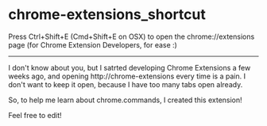chrome-extensions_shortcut
==========================

Press Ctrl+Shift+E (Cmd+Shift+E on OSX) to open the chrome://extensions page (for Chrome Extension Developers, for ease :)

---

I don't know about you, but I satrted developing Chrome Extensions a few weeks ago, and opening http://chrome-extensions every time is a pain. I don't want to keep it open, because I have too many tabs open already.

So, to help me learn about chrome.commands, I created this extension!  

Feel free to edit!
